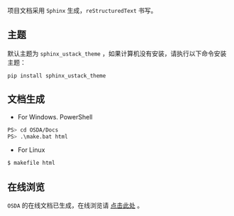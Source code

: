 项目文档采用 `Sphinx` 生成，`reStructuredText` 书写。

## 主题

默认主题为 `sphinx_ustack_theme` ，如果计算机没有安装，请执行以下命令安装主题：

```
pip install sphinx_ustack_theme
```

## 文档生成

* For Windows. PowerShell

```bash
PS> cd OSDA/Docs
PS> .\make.bat html
```

* For Linux

```bash
$ makefile html
```

## 在线浏览
`OSDA` 的在线文档已生成，在线浏览请 [点击此处](https://leven9.gitee.io/osdadoc/) 。